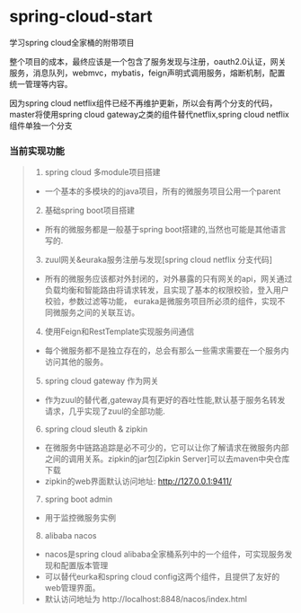 # spring-cloud-start
学习spring cloud全家桶的附带项目

整个项目的成本，最终应该是一个包含了服务发现与注册，oauth2.0认证，网关服务，消息队列，webmvc，mybatis，feign声明式调用服务，熔断机制，配置统一管理等内容。

因为spring cloud netflix组件已经不再维护更新，所以会有两个分支的代码，master将使用spring cloud gateway之类的组件替代netflix,spring cloud netflix组件单独一个分支


### 当前实现功能 ###

> 1. spring cloud 多module项目搭建
>   - 一个基本的多模块的的java项目，所有的微服务项目公用一个parent
> 2. 基础spring boot项目搭建
>   - 所有的微服务都是一般基于spring boot搭建的,当然也可能是其他语言写的.
> 3. zuul网关&euraka服务注册与发现[spring cloud netflix 分支代码]
>   - 所有的微服务应该都对外封闭的，对外暴露的只有网关的api，网关通过负载均衡和智能路由将请求转发，且实现了基本的权限校验，登入用户校验，参数过滤等功能，
>     euraka是微服务项目所必须的组件，实现不同微服务之间的关联互访。
> 4. 使用Feign和RestTemplate实现服务间通信
>   - 每个微服务都不是独立存在的，总会有那么一些需求需要在一个服务内访问其他的服务。
> 5. spring cloud gateway 作为网关
>   - 作为zuul的替代者,gateway具有更好的吞吐性能,默认基于服务名转发请求，几乎实现了zuul的全部功能.
> 6. spring cloud sleuth & zipkin
>   - 在微服务中链路追踪是必不可少的，它可以让你了解请求在微服务内部之间的调用关系。zipkin的jar包[Zipkin Server]可以去maven中央仓库下载
>   - zipkin的web界面默认访问地址: http://127.0.0.1:9411/
> 7. spring boot admin
>   - 用于监控微服务实例
> 8. alibaba nacos
>   - nacos是spring cloud alibaba全家桶系列中的一个组件，可实现服务发现和配置版本管理
>   - 可以替代eurka和spring cloud config这两个组件，且提供了友好的web管理界面。
>   - 默认访问地址为 http://localhost:8848/nacos/index.html 